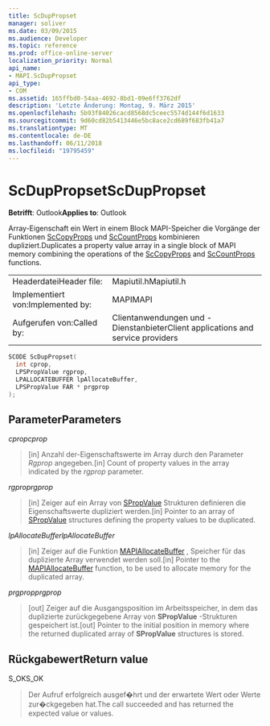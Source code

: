 ```yaml
---
title: ScDupPropset
manager: soliver
ms.date: 03/09/2015
ms.audience: Developer
ms.topic: reference
ms.prod: office-online-server
localization_priority: Normal
api_name:
- MAPI.ScDupPropset
api_type:
- COM
ms.assetid: 165ffbd0-54aa-4692-8bd1-09e6ff3762df
description: 'Letzte Änderung: Montag, 9. März 2015'
ms.openlocfilehash: 5b93f84026cacd8568dc5ceec5574d144f6d1633
ms.sourcegitcommit: 9d60cd82b5413446e5bc8ace2cd689f683fb41a7
ms.translationtype: MT
ms.contentlocale: de-DE
ms.lasthandoff: 06/11/2018
ms.locfileid: "19795459"
---
```

# <a name="scduppropset"></a><span data-ttu-id="96de7-103">ScDupPropset</span><span class="sxs-lookup"><span data-stu-id="96de7-103">ScDupPropset</span></span>

  
  
<span data-ttu-id="96de7-104">**Betrifft**: Outlook</span><span class="sxs-lookup"><span data-stu-id="96de7-104">**Applies to**: Outlook</span></span> 
  
<span data-ttu-id="96de7-105">Array-Eigenschaft ein Wert in einem Block MAPI-Speicher die Vorgänge der Funktionen [ScCopyProps](sccopyprops.md) und [ScCountProps](sccountprops.md) kombinieren dupliziert.</span><span class="sxs-lookup"><span data-stu-id="96de7-105">Duplicates a property value array in a single block of MAPI memory combining the operations of the [ScCopyProps](sccopyprops.md) and [ScCountProps](sccountprops.md) functions.</span></span> 
  
|||
|:-----|:-----|
|<span data-ttu-id="96de7-106">Headerdatei</span><span class="sxs-lookup"><span data-stu-id="96de7-106">Header file:</span></span>  <br/> |<span data-ttu-id="96de7-107">Mapiutil.h</span><span class="sxs-lookup"><span data-stu-id="96de7-107">Mapiutil.h</span></span>  <br/> |
|<span data-ttu-id="96de7-108">Implementiert von:</span><span class="sxs-lookup"><span data-stu-id="96de7-108">Implemented by:</span></span>  <br/> |<span data-ttu-id="96de7-109">MAPI</span><span class="sxs-lookup"><span data-stu-id="96de7-109">MAPI</span></span>  <br/> |
|<span data-ttu-id="96de7-110">Aufgerufen von:</span><span class="sxs-lookup"><span data-stu-id="96de7-110">Called by:</span></span>  <br/> |<span data-ttu-id="96de7-111">Clientanwendungen und -Dienstanbieter</span><span class="sxs-lookup"><span data-stu-id="96de7-111">Client applications and service providers</span></span>  <br/> |
   
```cpp
SCODE ScDupPropset(
  int cprop,
  LPSPropValue rgprop,
  LPALLOCATEBUFFER lpAllocateBuffer,
  LPSPropValue FAR * prgprop
);
```

## <a name="parameters"></a><span data-ttu-id="96de7-112">Parameter</span><span class="sxs-lookup"><span data-stu-id="96de7-112">Parameters</span></span>

 <span data-ttu-id="96de7-113">_cprop_</span><span class="sxs-lookup"><span data-stu-id="96de7-113">_cprop_</span></span>
  
> <span data-ttu-id="96de7-114">[in] Anzahl der-Eigenschaftswerte im Array durch den Parameter _Rgprop_ angegeben.</span><span class="sxs-lookup"><span data-stu-id="96de7-114">[in] Count of property values in the array indicated by the  _rgprop_ parameter.</span></span> 
    
 <span data-ttu-id="96de7-115">_rgprop_</span><span class="sxs-lookup"><span data-stu-id="96de7-115">_rgprop_</span></span>
  
> <span data-ttu-id="96de7-116">[in] Zeiger auf ein Array von [SPropValue](spropvalue.md) Strukturen definieren die Eigenschaftswerte dupliziert werden.</span><span class="sxs-lookup"><span data-stu-id="96de7-116">[in] Pointer to an array of [SPropValue](spropvalue.md) structures defining the property values to be duplicated.</span></span> 
    
 <span data-ttu-id="96de7-117">_lpAllocateBuffer_</span><span class="sxs-lookup"><span data-stu-id="96de7-117">_lpAllocateBuffer_</span></span>
  
> <span data-ttu-id="96de7-118">[in] Zeiger auf die Funktion [MAPIAllocateBuffer](mapiallocatebuffer.md) , Speicher für das duplizierte Array verwendet werden soll.</span><span class="sxs-lookup"><span data-stu-id="96de7-118">[in] Pointer to the [MAPIAllocateBuffer](mapiallocatebuffer.md) function, to be used to allocate memory for the duplicated array.</span></span> 
    
 <span data-ttu-id="96de7-119">_prgprop_</span><span class="sxs-lookup"><span data-stu-id="96de7-119">_prgprop_</span></span>
  
> <span data-ttu-id="96de7-120">[out] Zeiger auf die Ausgangsposition im Arbeitsspeicher, in dem das duplizierte zurückgegebene Array von **SPropValue** -Strukturen gespeichert ist.</span><span class="sxs-lookup"><span data-stu-id="96de7-120">[out] Pointer to the initial position in memory where the returned duplicated array of **SPropValue** structures is stored.</span></span> 
    
## <a name="return-value"></a><span data-ttu-id="96de7-121">Rückgabewert</span><span class="sxs-lookup"><span data-stu-id="96de7-121">Return value</span></span>

<span data-ttu-id="96de7-122">S_OK</span><span class="sxs-lookup"><span data-stu-id="96de7-122">S_OK</span></span> 
  
> <span data-ttu-id="96de7-123">Der Aufruf erfolgreich ausgef�hrt und der erwartete Wert oder Werte zur�ckgegeben hat.</span><span class="sxs-lookup"><span data-stu-id="96de7-123">The call succeeded and has returned the expected value or values.</span></span>
    

